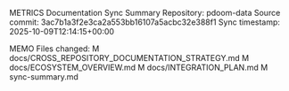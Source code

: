 METRICS Documentation Sync Summary
Repository: pdoom-data
Source commit: 3ac7b1a3f2e3ca2a553bb16107a5acbc32e388f1
Sync timestamp: 2025-10-09T12:14:15+00:00

MEMO Files changed:
   M docs/CROSS_REPOSITORY_DOCUMENTATION_STRATEGY.md
   M docs/ECOSYSTEM_OVERVIEW.md
   M docs/INTEGRATION_PLAN.md
   M sync-summary.md
